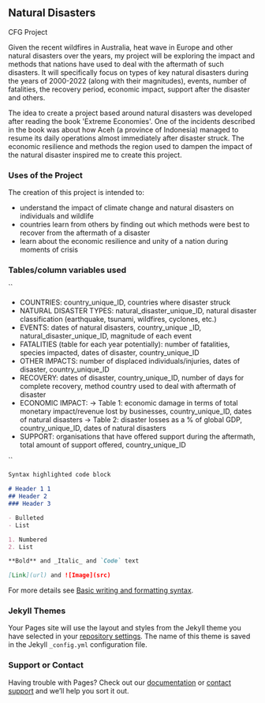 ## Natural Disasters 
CFG Project

Given the recent wildfires in Australia, heat wave in Europe and other natural disasters over the years, my project will be exploring the impact and methods that nations have used to deal with the aftermath of such disasters. It will specifically focus on types of key natural disasters during the years of 2000-2022 (along with their magnitudes), events, number of fatalities, the recovery period, economic impact, support after the disaster and others.

The idea to create a project based around natural disasters was developed after reading the book 'Extreme Economies'. One of the incidents described in the book was about how Aceh (a province of Indonesia) managed to resume its daily operations almost immediately after disaster struck. The economic resilience and methods the region used to dampen the impact of the natural disaster inspired me to create this project. 

### Uses of the Project

The creation of this project is intended to: 
- understand the impact of climate change and natural disasters on individuals and wildlife
- countries learn from others by finding out which methods were best to recover from the aftermath of a disaster 
- learn about the economic resilience and unity of a nation during moments of crisis

### Tables/column variables used
``
- COUNTRIES: country_unique_ID, countries where disaster struck
- NATURAL DISASTER TYPES: natural_disaster_unique_ID, natural disaster classification (earthquake, tsunami, wildfires, cyclones, etc.) 
- EVENTS: dates of natural disasters, country_unique _ID,  natural_disaster_unique_ID, magnitude of each event
- FATALITIES (table for each year potentially): number of fatalities, species impacted, dates of disaster, country_unique_ID 
- OTHER IMPACTS: number of displaced individuals/injuries, dates of disaster, country_unique_ID 
- RECOVERY: dates of disaster, country_unique_ID, number of days for complete recovery, method country used to deal with aftermath of disaster
- ECONOMIC IMPACT: 
-> Table 1: economic damage in terms of total monetary impact/revenue lost by businesses, country_unique_ID, dates of natural disasters
-> Table 2: disaster losses as a % of global GDP, country_unique_ID, dates of natural disasters 
- SUPPORT: organisations that have offered support during the aftermath, total amount of support offered, country_unique_ID

``
```markdown
Syntax highlighted code block

# Header 1 1
## Header 2
### Header 3

- Bulleted
- List

1. Numbered
2. List

**Bold** and _Italic_ and `Code` text

[Link](url) and ![Image](src)
```

For more details see [Basic writing and formatting syntax](https://docs.github.com/en/github/writing-on-github/getting-started-with-writing-and-formatting-on-github/basic-writing-and-formatting-syntax).

### Jekyll Themes

Your Pages site will use the layout and styles from the Jekyll theme you have selected in your [repository settings](https://github.com/V-Mayya/sql-project/settings/pages). The name of this theme is saved in the Jekyll `_config.yml` configuration file.

### Support or Contact

Having trouble with Pages? Check out our [documentation](https://docs.github.com/categories/github-pages-basics/) or [contact support](https://support.github.com/contact) and we’ll help you sort it out.
